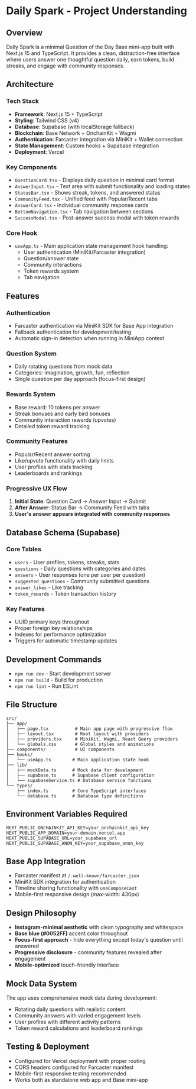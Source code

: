 # Daily Spark - Project Understanding

## Overview
Daily Spark is a minimal Question of the Day Base mini-app built with Next.js 15 and TypeScript. It provides a clean, distraction-free interface where users answer one thoughtful question daily, earn tokens, build streaks, and engage with community responses.

## Architecture

### Tech Stack
- **Framework**: Next.js 15 + TypeScript
- **Styling**: Tailwind CSS (v4)
- **Database**: Supabase (with localStorage fallback)
- **Blockchain**: Base Network + OnchainKit + Wagmi
- **Authentication**: Farcaster integration via MiniKit + Wallet connection
- **State Management**: Custom hooks + Supabase integration
- **Deployment**: Vercel

### Key Components
- `QuestionCard.tsx` - Displays daily question in minimal card format
- `AnswerInput.tsx` - Text area with submit functionality and loading states
- `StatusBar.tsx` - Shows streak, tokens, and answered status
- `CommunityFeed.tsx` - Unified feed with Popular/Recent tabs
- `AnswerCard.tsx` - Individual community response cards
- `BottomNavigation.tsx` - Tab navigation between sections
- `SuccessModal.tsx` - Post-answer success modal with token rewards

### Core Hook
- `useApp.ts` - Main application state management hook handling:
  - User authentication (MiniKit/Farcaster integration)
  - Question/answer state
  - Community interactions
  - Token rewards system
  - Tab navigation

## Features

### Authentication
- Farcaster authentication via MiniKit SDK for Base App integration
- Fallback authentication for development/testing
- Automatic sign-in detection when running in MiniApp context

### Question System
- Daily rotating questions from mock data
- Categories: imagination, growth, fun, reflection
- Single question per day approach (focus-first design)

### Rewards System
- Base reward: 10 tokens per answer
- Streak bonuses and early bird bonuses
- Community interaction rewards (upvotes)
- Detailed token reward tracking

### Community Features
- Popular/Recent answer sorting
- Like/upvote functionality with daily limits
- User profiles with stats tracking
- Leaderboards and rankings

### Progressive UX Flow
1. **Initial State**: Question Card → Answer Input → Submit
2. **After Answer**: Status Bar → Community Feed with tabs
3. **User's answer appears integrated with community responses**

## Database Schema (Supabase)

### Core Tables
- `users` - User profiles, tokens, streaks, stats
- `questions` - Daily questions with categories and dates
- `answers` - User responses (one per user per question)
- `suggested_questions` - Community submitted questions
- `answer_likes` - Like tracking
- `token_rewards` - Token transaction history

### Key Features
- UUID primary keys throughout
- Proper foreign key relationships
- Indexes for performance optimization
- Triggers for automatic timestamp updates

## Development Commands
- `npm run dev` - Start development server
- `npm run build` - Build for production
- `npm run lint` - Run ESLint

## File Structure
```
src/
├── app/
│   ├── page.tsx          # Main app page with progressive flow
│   ├── layout.tsx        # Root layout with providers
│   ├── providers.tsx     # MiniKit, Wagmi, React Query providers
│   └── globals.css       # Global styles and animations
├── components/           # UI components
├── hooks/
│   └── useApp.ts        # Main application state hook
├── lib/
│   ├── mockData.ts      # Mock data for development
│   ├── supabase.ts      # Supabase client configuration
│   └── supabaseService.ts # Database service functions
└── types/
    ├── index.ts         # Core TypeScript interfaces
    └── database.ts      # Database type definitions
```

## Environment Variables Required
```
NEXT_PUBLIC_ONCHAINKIT_API_KEY=your_onchainkit_api_key
NEXT_PUBLIC_APP_DOMAIN=your-domain.vercel.app
NEXT_PUBLIC_SUPABASE_URL=your_supabase_url
NEXT_PUBLIC_SUPABASE_ANON_KEY=your_supabase_anon_key
```

## Base App Integration
- Farcaster manifest at `/.well-known/farcaster.json`
- MiniKit SDK integration for authentication
- Timeline sharing functionality with `useComposeCast`
- Mobile-first responsive design (max-width: 430px)

## Design Philosophy
- **Instagram-minimal aesthetic** with clean typography and whitespace
- **Base blue (#0052FF)** accent color throughout
- **Focus-first approach** - hide everything except today's question until answered
- **Progressive disclosure** - community features revealed after engagement
- **Mobile-optimized** touch-friendly interface

## Mock Data System
The app uses comprehensive mock data during development:
- Rotating daily questions with realistic content
- Community answers with varied engagement levels
- User profiles with different activity patterns
- Token reward calculations and leaderboard rankings

## Testing & Deployment
- Configured for Vercel deployment with proper routing
- CORS headers configured for Farcaster manifest
- Mobile-first responsive testing recommended
- Works both as standalone web app and Base mini-app